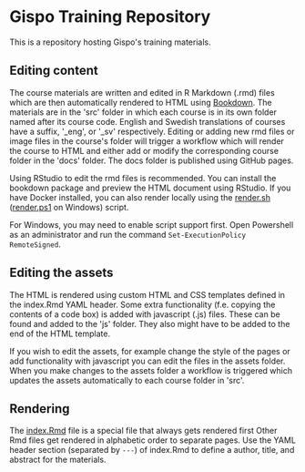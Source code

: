 # Gispo Training Repository

This is a repository hosting Gispo's training materials.

## Editing content

The course materials are written and edited in R Markdown (.rmd) files which are then automatically rendered to HTML using [Bookdown](https://bookdown.org). The materials are in the 'src' folder in which each course is in its own folder named after its course code. English and Swedish translations of courses have a suffix, '_eng', or '_sv' respectively. Editing or adding new rmd files or image files in the course's folder will trigger a workflow which will render the course to HTML and either add or modify the corresponding course folder in the 'docs' folder. The docs folder is published using GitHub pages.

Using RStudio to edit the rmd files is recommended. You can install the bookdown package and preview the HTML document using RStudio. If you have Docker installed, you can also render locally using the [render.sh](render.sh) ([render.ps1](render.ps1) on Windows) script.

For Windows, you may need to enable script support first.
Open Powershell as an administrator and run the command `Set-ExecutionPolicy RemoteSigned`.

## Editing the assets

The HTML is rendered using custom HTML and CSS templates defined in the index.Rmd YAML header. Some extra functionality (f.e. copying the contents of a code box) is added with javascript (.js) files. These can be found and added to the 'js' folder. They also might have to be added to the end of the HTML template.

If you wish to edit the assets, for example change the style of the pages or add functionality with javascript you can edit the files in the assets folder. When you make changes to the assets folder a workflow is triggered which updates the assets automatically to each course folder in 'src'.

## Rendering

The [index.Rmd](src/index.Rmd) file is a special file that always gets rendered first
Other Rmd files get rendered in alphabetic order to separate pages.
Use the YAML header section (separated by `---`) of index.Rmd to define a author, title, and abstract for the materials.
<!-- ## Repository configuration

After creating a new repository from this template, two steps are required to publish the course materials online.

First, add a new *repository secret* to allow GitHub to automatically render and commit the materials.
In order to do this, you need to have a [GitHub access token](https://docs.github.com/en/authentication/keeping-your-account-and-data-secure/creating-a-personal-access-token) with `repo` scope.
After generating an access token, add a new repository secret **in the newly created repository** by clicking Settings - Secrets - New repository secret.
Create a new secret with the name `ACCESS_TOKEN`, paste in your access token to the value field and click Add secret.

Second, publish the new repository on GitHub pages.
**In the new repository**, click on Settings - Pages.
Under the Source section, Select the `main` branch, choose the `/docs` root directory, and click Save.
GitHub will provide you with an URL where the course materials are automatically published after rendering.

## Editing content

The course materials are written using R Markdown and rendered to HTML using [Bookdown](https://bookdown.org).
Editing the .Rmd files triggers a GitHub workflow that renders the materials to the [docs/](docs) directory.
See the [Bookdown documentation](https://bookdown.org) for instructions on Rmd syntax.

You can also render locally with Docker using the [render.sh](render.sh) ([render.ps1](render.ps1) on Windows) script.
For Windows, you may need to enable script support first.
Open Powershell as an administrator and run the command `Set-ExecutionPolicy RemoteSigned`.

## Rendering

The [index.Rmd](src/index.Rmd) file is a special file that always gets rendered first
Other Rmd files get rendered in alphabetic order to separate pages.
Use the YAML header section (separated by `---`) of index.Rmd to define a author, title, and abstract for the materials.

The HTML is rendered using custom HTML and CSS templates defined in the index.Rmd YAML header.
By default, these are [src/custom.html](src/custom.html) and [src/custom.css](src/custom.css).
Edit the template files to change the layout and appearance of the output.

Always preview the affect of changes to template files before committing changes.
This can be done by rendering the output HTML locally using [render.sh](render.sh).
After rendering, navigate to the out directory, start a http server (`python -m http.server`), and open [http://localhost:8000](http://localhost:8000). -->
